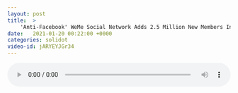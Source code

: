 ```yaml
---
layout: post
title:  >
    'Anti-Facebook' WeMe Social Network Adds 2.5 Million New Members In One Week
date:   2021-01-20 00:22:00 +0000
categories: solidot
video-id: jARYEYJGr34
---
```


<audio src="/assets/857ee9926f923922c5b3d7058c7cbba4.mp3" style="width: 100%;" controls></audio>

